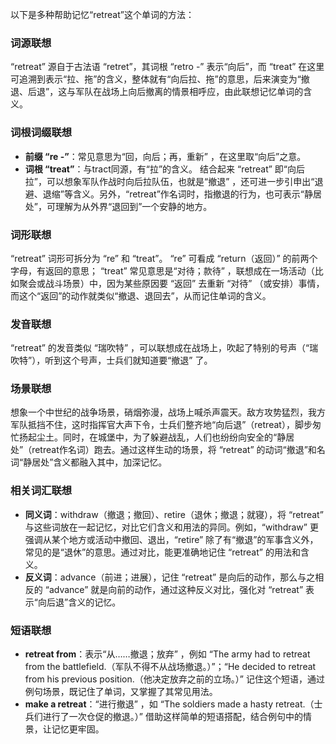 以下是多种帮助记忆“retreat”这个单词的方法：

### 词源联想
“retreat” 源自于古法语 “retret”，其词根 “retro -” 表示“向后”，而 “treat” 在这里可追溯到表示“拉、拖”的含义，整体就有“向后拉、拖”的意思，后来演变为“撤退、后退”，这与军队在战场上向后撤离的情景相呼应，由此联想记忆单词的含义。 

### 词根词缀联想
 - **前缀 “re -”**：常见意思为“回，向后；再，重新” ，在这里取“向后”之意。 
 - **词根 “treat”**：与tract同源，有“拉”的含义。 结合起来 “retreat” 即“向后拉”，可以想象军队作战时向后拉队伍，也就是“撤退” ，还可进一步引申出“退避、退缩”等含义。另外，“retreat”作名词时，指撤退的行为，也可表示“静居处”，可理解为从外界“退回到”一个安静的地方。 

### 词形联想
“retreat” 词形可拆分为 “re” 和 “treat”。 “re” 可看成 “return（返回）” 的前两个字母，有返回的意思； “treat” 常见意思是“对待；款待” ，联想成在一场活动（比如聚会或战斗场景）中，因为某些原因要 “返回” 去重新 “对待” （或安排）事情，而这个“返回”的动作就类似“撤退、退回去”，从而记住单词的含义。 

### 发音联想
“retreat” 的发音类似 “瑞吹特” ，可以联想成在战场上，吹起了特别的号声（“瑞吹特”），听到这个号声，士兵们就知道要“撤退” 了。 

### 场景联想
想象一个中世纪的战争场景，硝烟弥漫，战场上喊杀声震天。敌方攻势猛烈，我方军队抵挡不住，这时指挥官大声下令，士兵们整齐地“向后退”（retreat），脚步匆忙扬起尘土。同时，在城堡中，为了躲避战乱，人们也纷纷向安全的“静居处”（retreat作名词）跑去。通过这样生动的场景，将 “retreat” 的动词“撤退”和名词“静居处”含义都融入其中，加深记忆。 

### 相关词汇联想
 - **同义词**：withdraw（撤退；撤回）、retire（退休；撤退；就寝），将 “retreat” 与这些词放在一起记忆，对比它们含义和用法的异同。例如，“withdraw” 更强调从某个地方或活动中撤回、退出，“retire” 除了有“撤退”的军事含义外，常见的是“退休”的意思。通过对比，能更准确地记住 “retreat” 的用法和含义。 
 - **反义词**：advance（前进；进展），记住 “retreat” 是向后的动作，那么与之相反的 “advance” 就是向前的动作，通过这种反义对比，强化对 “retreat” 表示“向后退”含义的记忆。 

### 短语联想
 - **retreat from**：表示“从……撤退；放弃” ，例如 “The army had to retreat from the battlefield.（军队不得不从战场撤退。）”；“He decided to retreat from his previous position.（他决定放弃之前的立场。）” 记住这个短语，通过例句场景，既记住了单词，又掌握了其常见用法。 
 - **make a retreat**：“进行撤退” ，如 “The soldiers made a hasty retreat.（士兵们进行了一次仓促的撤退。）” 借助这样简单的短语搭配，结合例句中的情景，让记忆更牢固。 